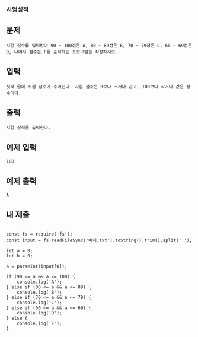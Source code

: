 ### 시험성적

## 문제

```
시험 점수를 입력받아 90 ~ 100점은 A, 80 ~ 89점은 B, 70 ~ 79점은 C, 60 ~ 69점은 D, 나머지 점수는 F를 출력하는 프로그램을 작성하시오.
```

## 입력

```
첫째 줄에 시험 점수가 주어진다. 시험 점수는 0보다 크거나 같고, 100보다 작거나 같은 정수이다.
```

## 출력

```
시험 성적을 출력한다.
```

## 예제 입력

```
100
```

## 예제 출력

```
A
```

## 내 제출

```

const fs = require('fs');
const input = fs.readFileSync('예제.txt').toString().trim().split(' ');

let a = 0;
let b = 0;

a = parseInt(input[0]);

if (90 <= a && a <= 100) {
    console.log('A');
} else if (80 <= a && a <= 89) {
    console.log('B');
} else if (70 <= a && a <= 79) {
    console.log('C');
} else if (60 <= a && a <= 69) {
    console.log('D');
} else {
    console.log('F');
}


```
